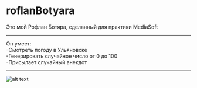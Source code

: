 # roflanBotyara
Это мой Рофлан Ботяра, сделанный для практики MediaSoft
***
Он умеет: <br>
-Смотреть погоду в Ульяновске <br>
-Генерировать случайное число от 0 до 100 <br>
-Присылает случайный анекдот <br>
***
![alt text](https://sun9-17.userapi.com/c857020/v857020783/106acb/6ivhCAmNKbc.jpg "")
